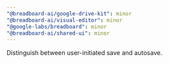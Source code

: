 ```yaml
---
"@breadboard-ai/google-drive-kit": minor
"@breadboard-ai/visual-editor": minor
"@google-labs/breadboard": minor
"@breadboard-ai/shared-ui": minor
---
```


Distinguish between user-initiated save and autosave.
